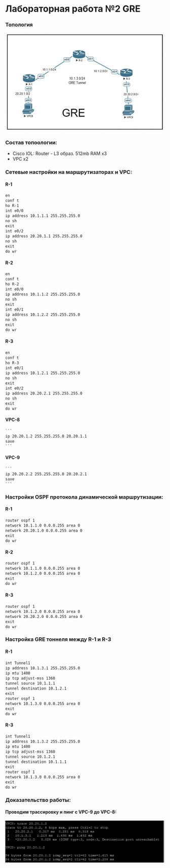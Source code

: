 # Лабораторная работа №2 GRE

### Топология

![Топология](https://github.com/ozorolol/web/blob/main/img/gre1.png)

### Состав топоологии:

- Cisco IOL: Router - L3 образ. 512mb RAM x3
- VPC x2

### Сетевые настройки на маршрутизаторах и VPC:
#### R-1
  ```
  en
  conf t
  ho R-1
  int e0/0
  ip address 10.1.1.1 255.255.255.0
  no sh
  exit
  int e0/2
  ip address 20.20.1.1 255.255.255.0
  no sh
  exit
  do wr
  ```
#### R-2
  ```
  en
  conf t
  ho R-2
  int e0/0
  ip address 10.1.1.2 255.255.255.0
  no sh
  exit
  int e0/1
  ip address 10.1.2.2 255.255.255.0
  no sh
  exit
  do wr
  ```
#### R-3
  ```
  en
  conf t
  ho R-3
  int e0/1
  ip address 10.1.2.1 255.255.255.0
  no sh
  exit
  int e0/2
  ip address 20.20.2.1 255.255.255.0
  no sh
  exit
  do wr
  ```
#### VPC-8
    ```
    ip 20.20.1.2 255.255.255.0 20.20.1.1
    save
    ```
#### VPC-9
    ```
    ip 20.20.2.2 255.255.255.0 20.20.2.1
    save
    ```
### Настройки OSPF протокола динамической маршрутизации:
#### R-1
  ```
  router ospf 1
  network 10.1.1.0 0.0.0.255 area 0
  network 20.20.1.0 0.0.0.255 area 0
  exit
  do wr
  ```
#### R-2
  ```
  router ospf 1
  network 10.1.1.0 0.0.0.255 area 0
  network 10.1.2.0 0.0.0.255 area 0
  exit  
  do wr
  ```
#### R-3
  ```
  router ospf 1
  network 10.1.2.0 0.0.0.255 area 0
  network 20.20.2.0 0.0.0.255 area 0
  exit
  do wr
  ```  
### Настройка GRE тоннеля между R-1 и R-3
#### R-1
  ```
  int Tunnel1
  ip address 10.1.3.1 255.255.255.0
  ip mtu 1400
  ip tcp adjust-mss 1360
  tunnel source 10.1.1.1
  tunnel destination 10.1.2.1
  exit
  router ospf 1
  network 10.1.3.0 0.0.0.255 area 0
  exit
  do wr
  ```
#### R-3
  ```
  int Tunnel1
  ip address 10.1.3.2 255.255.255.0
  ip mtu 1400
  ip tcp adjust-mss 1360
  tunnel source 10.1.2.1
  tunnel destination 10.1.1.1
  exit
  router ospf 1
  network 10.1.3.0 0.0.0.255 area 0
  exit
  do wr
  ```
### Доказательство работы:
#### Проводим трассировку и пинг с VPC-9 до VPC-8:
![Ping/Trace](https://github.com/ozorolol/web/blob/main/img/gre2.png)
  
